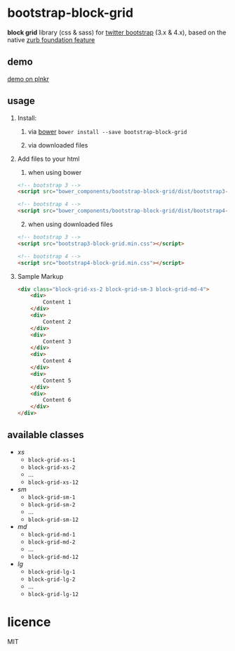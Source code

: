# bootstrap-block-grid
**block grid** library (css & sass) for [twitter bootstrap](https://github.com/twbs/bootstrap) (3.x & 4.x), based on the native [zurb foundation feature](http://foundation.zurb.com/sites/docs/v/5.5.3/components/block_grid.html)

## demo
[demo on plnkr](http://plnkr.co/edit/qkyOlC?p=preview)

## usage

1. Install:
    1. via [bower](http://bower.io/)
        `bower install --save bootstrap-block-grid`

    2. via downloaded files

2. Add files to your html
    1. when using bower
    ```html
    <!-- bootstrap 3 -->
    <script src="bower_components/bootstrap-block-grid/dist/bootstrap3-block-grid.min.css"></script>

    <!-- bootstrap 4 -->
    <script src="bower_components/bootstrap-block-grid/dist/bootstrap4-block-grid.min.css"></script>
    ```

    2. when using downloaded files
    ```html
    <!-- bootstrap 3 -->
    <script src="bootstrap3-block-grid.min.css"></script>

    <!-- bootstrap 4 -->
    <script src="bootstrap4-block-grid.min.css"></script>
    ```

3. Sample Markup

    ```html
    <div class="block-grid-xs-2 block-grid-sm-3 block-grid-md-4">
        <div>
            Content 1
        </div>
        <div>
            Content 2
        </div>
        <div>
            Content 3
        </div>
        <div>
            Content 4
        </div>
        <div>
            Content 5
        </div>
        <div>
            Content 6
        </div>
    </div>
    ```

## available classes

- *xs*
    - `block-grid-xs-1`
    - `block-grid-xs-2`
    - ...
    - `block-grid-xs-12`
- *sm*
    - `block-grid-sm-1`
    - `block-grid-sm-2`
    - ...
    - `block-grid-sm-12`
- *md*
    - `block-grid-md-1`
    - `block-grid-md-2`
    - ...
    - `block-grid-md-12`
- *lg*
    - `block-grid-lg-1`
    - `block-grid-lg-2`
    - ...
    - `block-grid-lg-12`


# licence
MIT
